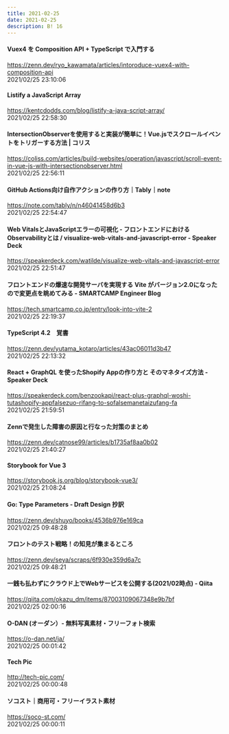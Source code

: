 ```yaml
---
title: 2021-02-25
date: 2021-02-25
description: B! 16
---
```


#### Vuex4 を Composition API + TypeScript で入門する
https://zenn.dev/ryo_kawamata/articles/intoroduce-vuex4-with-composition-api<br>
2021/02/25 23:10:06<br>


#### Listify a JavaScript Array
https://kentcdodds.com/blog/listify-a-java-script-array/<br>
2021/02/25 22:58:30<br>


#### IntersectionObserverを使用すると実装が簡単に！Vue.jsでスクロールイベントをトリガーする方法 | コリス
https://coliss.com/articles/build-websites/operation/javascript/scroll-event-in-vue-js-with-intersectionobserver.html<br>
2021/02/25 22:56:11<br>


#### GitHub Actions向け自作アクションの作り方｜Tably｜note
https://note.com/tably/n/n46041458d6b3<br>
2021/02/25 22:54:47<br>


#### Web VitalsとJavaScriptエラーの可視化 - フロントエンドにおけるObservabilityとは / visualize-web-vitals-and-javascript-error - Speaker Deck
https://speakerdeck.com/watilde/visualize-web-vitals-and-javascript-error<br>
2021/02/25 22:51:47<br>


#### フロントエンドの爆速な開発サーバを実現する Vite がバージョン2.0になったので変更点を眺めてみる - SMARTCAMP Engineer Blog
https://tech.smartcamp.co.jp/entry/look-into-vite-2<br>
2021/02/25 22:19:37<br>


#### TypeScript 4.2　覚書
https://zenn.dev/yutama_kotaro/articles/43ac06011d3b47<br>
2021/02/25 22:13:32<br>


#### React + GraphQL を使ったShopify Appの作り方と そのマネタイズ方法 - Speaker Deck
https://speakerdeck.com/benzookapi/react-plus-graphql-woshi-tutashopify-appfalsezuo-rifang-to-sofalsemanetaizufang-fa<br>
2021/02/25 21:59:51<br>


#### Zennで発生した障害の原因と行なった対策のまとめ
https://zenn.dev/catnose99/articles/b1735af8aa0b02<br>
2021/02/25 21:40:27<br>


#### Storybook for Vue 3
https://storybook.js.org/blog/storybook-vue3/<br>
2021/02/25 21:08:24<br>


#### Go: Type Parameters - Draft Design 抄訳
https://zenn.dev/shuyo/books/4536b976e169ca<br>
2021/02/25 09:48:28<br>


#### フロントのテスト戦略！の知見が集まるところ
https://zenn.dev/seya/scraps/6f930e359d6a7c<br>
2021/02/25 09:48:21<br>


#### 一銭も払わずにクラウド上でWebサービスを公開する(2021/02時点) - Qiita
https://qiita.com/okazu_dm/items/87003109067348e9b7bf<br>
2021/02/25 02:00:16<br>


#### O-DAN (オーダン）- 無料写真素材・フリーフォト検索
https://o-dan.net/ja/<br>
2021/02/25 00:01:42<br>


#### Tech Pic
http://tech-pic.com/<br>
2021/02/25 00:00:48<br>


#### ソコスト｜商用可・フリーイラスト素材
https://soco-st.com/<br>
2021/02/25 00:00:11<br>


